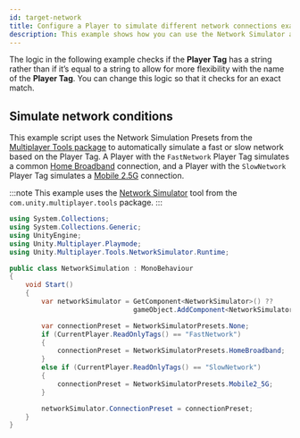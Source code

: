 ```yaml
---
id: target-network
title: Configure a Player to simulate different network connections example
description: This example shows how you can use the Network Simulator and Players to test different network connections in Multiplayer Play Mode.
---
```


The logic in the following example checks if the **Player Tag** has a string rather than if it’s equal to a string to allow for more flexibility with the name of the **Player Tag**. You can change this logic so that it checks for an exact match.

## Simulate network conditions

This example script uses the Network Simulation Presets from the [Multiplayer Tools package](https://docs-multiplayer.unity3d.com/tools/current/install-tools/) to automatically simulate a fast or slow network based on the Player Tag. A Player with the `FastNetwork` Player Tag simulates a common [Home Broadband](https://docs-multiplayer.unity3d.com/tools/current/tools-network-simulator/#home-broadband-connections) connection, and a Player with the `SlowNetwork` Player Tag simulates a [Mobile 2.5G](https://docs-multiplayer.unity3d.com/tools/current/tools-network-simulator/#mobile-25g) connection.

:::note
This example uses the [Network Simulator](https://docs-multiplayer.unity3d.com/tools/current/tools-network-simulator/) tool from the `com.unity.multiplayer.tools` package.
:::

```csharp
using System.Collections;
using System.Collections.Generic;
using UnityEngine;
using Unity.Multiplayer.Playmode;
using Unity.Multiplayer.Tools.NetworkSimulator.Runtime;

public class NetworkSimulation : MonoBehaviour
{
    void Start()
    {
        var networkSimulator = GetComponent<NetworkSimulator>() ??
                               gameObject.AddComponent<NetworkSimulator>();

        var connectionPreset = NetworkSimulatorPresets.None;
        if (CurrentPlayer.ReadOnlyTags() == "FastNetwork")
        {
            connectionPreset = NetworkSimulatorPresets.HomeBroadband;
        }
        else if (CurrentPlayer.ReadOnlyTags() == "SlowNetwork")
        {
            connectionPreset = NetworkSimulatorPresets.Mobile2_5G;
        }

        networkSimulator.ConnectionPreset = connectionPreset;
    }
}
```
